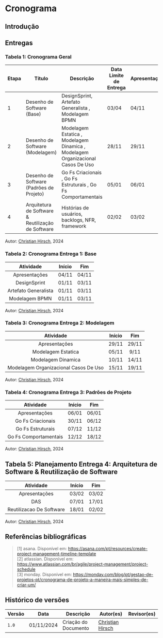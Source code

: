 # Cronograma

## Introdução



## Entregas

###  Tabela 1: Cronograma Geral

| Etapa | Título                         | Descrição                                                    | Data Limite de Entrega | Apresentação  |
| ----- | ------------------------------ | ------------------------------------------------------------ | ------- | ------------- |
| 1     | Desenho de Software (Base)                  | DesignSprint, Artefato Generalista , Modelagem BPMN | 03/04   | 04/11        |
| 2     | Desenho de Software (Modelagem)       | Modelagem Estatica , Modelagem Dinamica , Modelagem Organizacional Casos De Uso      | 28/11   | 29/11         |
| 3     | Desenho de Software (Padrões de Projeto)        | Go Fs Criacionais , Go Fs Estruturais , Go Fs Comportamentais      | 05/01   | 06/01         |
| 4     | Arquitetura de Software & Reutilização de Software | Histórias de usuários, backlogs, NFR, framework              | 02/02   | 03/02         |

Autor:  [Christian Hirsch](https://github.com/crstyhs), 2024
### Tabela 2: Cronograma Entrega 1: Base

|            Atividade             | Início | Fim   | 
| :------------------------------: | :-----: | :-----:  
|          Apresentações           |  04/11  |  04/11    | 
|  DesignSprint |  01/11   |  03/11  | 
|       Artefato Generalista       |  01/11   |  03/11  | 
|          Modelagem BPMN           |  01/11   |  03/11  | 


Autor:  [Christian Hirsch](https://github.com/crstyhs), 2024

### Tabela 3: Cronograma Entrega 2: Modelagem

|            Atividade             | Início | Fim   | 
| :------------------------------: | :-----: | :-----:  
|          Apresentações           |  29/11  |  29/11   | 
|  Modelagem Estatica |  05/11   |  9/11  | 
|       Modelagem Dinamica       |  10/11   |  14/11  | 
|          Modelagem Organizacional Casos De Uso           |  15/11   |  19/11  | 

Autor:  [Christian Hirsch](https://github.com/crstyhs), 2024

### Tabela 4: Cronograma Entrega 3: Padrões de Projeto

|            Atividade             | Início | Fim   | 
| :------------------------------: | :-----: | :-----:  
|          Apresentações           |  06/01   |  06/01     | 
| Go Fs Criacionais |  30/11   |  06/12  | 
|       Go Fs Estruturais       |  07/12   |  11/12  | 
|          Go Fs Comportamentais          |  12/12   |  18/12  | 

Autor:  [Christian Hirsch](https://github.com/crstyhs), 2024

## Tabela 5: Planejamento Entrega 4: Arquitetura de Software & Reutilização de Software

|            Atividade             | Início | Fim   | 
| :------------------------------: | :-----: | :-----:  
|          Apresentações           |  03/02  |  03/02    | 
|  DAS |  07/01   |  17/01  | 
|     Reutilizacao De Software     |  18/01   |  02/02  | 


Autor:  [Christian Hirsch](https://github.com/crstyhs), 2024

## Referências bibliográficas

>[1] asana. Disponível em: https://asana.com/pt/resources/create-project-management-timeline-template </br>
>[2] atlassian. Disponível em: https://www.atlassian.com/br/agile/project-management/project-schedule </br>
>[3] monday. Disponível em: https://monday.com/blog/pt/gestao-de-projetos-pt/cronograma-de-projeto-a-maneira-mais-simples-de-criar-um/ </br>


##  Histórico de versões

| Versão | Data   | Descrição | Autor(es) | Revisor(es)     |
| ------ | ---------- | ---------------- | ------------------ | ----------- |
| `1.0`    | 01/11/2024 | Criação do Documento |[Christian Hirsch](https://github.com/crstyhs) |  |
